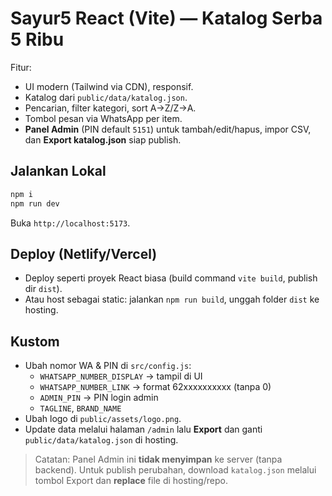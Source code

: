 # Sayur5 React (Vite) — Katalog Serba 5 Ribu

Fitur:
- UI modern (Tailwind via CDN), responsif.
- Katalog dari `public/data/katalog.json`.
- Pencarian, filter kategori, sort A→Z/Z→A.
- Tombol pesan via WhatsApp per item.
- **Panel Admin** (PIN default `5151`) untuk tambah/edit/hapus, impor CSV, dan **Export katalog.json** siap publish.

## Jalankan Lokal
```bash
npm i
npm run dev
```
Buka `http://localhost:5173`.

## Deploy (Netlify/Vercel)
- Deploy seperti proyek React biasa (build command `vite build`, publish dir `dist`).
- Atau host sebagai static: jalankan `npm run build`, unggah folder `dist` ke hosting.

## Kustom
- Ubah nomor WA & PIN di `src/config.js`:
  - `WHATSAPP_NUMBER_DISPLAY` -> tampil di UI
  - `WHATSAPP_NUMBER_LINK` -> format 62xxxxxxxxxx (tanpa 0)
  - `ADMIN_PIN` -> PIN login admin
  - `TAGLINE`, `BRAND_NAME`
- Ubah logo di `public/assets/logo.png`.
- Update data melalui halaman `/admin` lalu **Export** dan ganti `public/data/katalog.json` di hosting.

> Catatan: Panel Admin ini **tidak menyimpan** ke server (tanpa backend). Untuk publish perubahan, download `katalog.json` melalui tombol Export dan **replace** file di hosting/repo.
